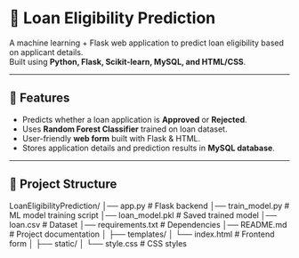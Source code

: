 # 🏦 Loan Eligibility Prediction

A machine learning + Flask web application to predict loan eligibility based on applicant details.  
Built using **Python, Flask, Scikit-learn, MySQL, and HTML/CSS**.  

---

## 🚀 Features
- Predicts whether a loan application is **Approved** or **Rejected**.  
- Uses **Random Forest Classifier** trained on loan dataset.  
- User-friendly **web form** built with Flask & HTML.  
- Stores application details and prediction results in **MySQL database**.  

---

## 📂 Project Structure
LoanEligibilityPrediction/
│── app.py # Flask backend
│── train_model.py # ML model training script
│── loan_model.pkl # Saved trained model
│── loan.csv # Dataset
│── requirements.txt # Dependencies
│── README.md # Project documentation
│
├── templates/
│ └── index.html # Frontend form
│
├── static/
│ └── style.css # CSS styles
